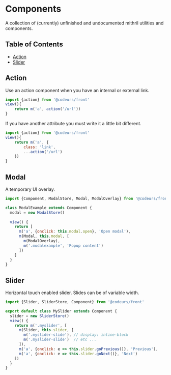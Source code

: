# Components
A collection of (currently) unfinished and undocumented mithril utilities and components.

## Table of Contents
- [Action](#action)
- [Slider](#slider)

## Action

Use an action component when you have an internal or external link.

```javascript
import {action} from '@codeurs/front'
view(){
    return m('a', action('/url'))
}
```

If you have another attribute you must write it a little bit different.

```javascript
import {action} from '@codeurs/front'
view(){
    return m('a', {
        class: 'link',
        ...action('/url')
    })
}
```

## Modal

A temporary UI overlay.

````javascript
import {Component, ModalStore, Modal, ModalOverlay} from '@codeurs/front'

class ModalExample extends Component {
  modal = new ModalStore()
  
  view() {
    return [
      m('a', {onclick: this.modal.open}, 'Open modal'),
      m(Modal, this.modal, [
        m(ModalOverlay),
        m('.modalexample', 'Popup content')
      ])
    ]
  }
}
````


## Slider

Horizontal touch enabled slider. Slides can be of variable width.

````javascript
import {Slider, SliderStore, Component} from '@codeurs/front'

export default class MySlider extends Component {
  slider = new SliderStore()
  view() {
    return m('.myslider', [
      m(Slider, this.slider, [
        m('.myslider-slide'), // display: inline-block
        m('.myslider-slide')  // etc ...
      ]),
      m('a', {onclick: e => this.slider.goPrevious()}, 'Previous'),
      m('a', {onclick: e => this.slider.goNext()}, 'Next')
    ])
  }
}
````
